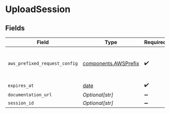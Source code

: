 # UploadSession


## Fields

| Field                                                                                                                                                                                                                   | Type                                                                                                                                                                                                                    | Required                                                                                                                                                                                                                | Description                                                                                                                                                                                                             |
| ----------------------------------------------------------------------------------------------------------------------------------------------------------------------------------------------------------------------- | ----------------------------------------------------------------------------------------------------------------------------------------------------------------------------------------------------------------------- | ----------------------------------------------------------------------------------------------------------------------------------------------------------------------------------------------------------------------- | ----------------------------------------------------------------------------------------------------------------------------------------------------------------------------------------------------------------------- |
| `aws_prefixed_request_config`                                                                                                                                                                                           | [components.AWSPrefix](../../models/components/awsprefix.md)                                                                                                                                                            | :heavy_check_mark:                                                                                                                                                                                                      | The request configuration used for uploading files. Set each file key to `<org_id>/<workspace_id>/<session_id>/${filename}`, where filename is <file_name>.<txt\|pdf> or <file_name>.<txt\|pdf>.meta.json for meta files. |
| `expires_at`                                                                                                                                                                                                            | [date](https://docs.python.org/3/library/datetime.html#date-objects)                                                                                                                                                    | :heavy_check_mark:                                                                                                                                                                                                      | The time when the session expires.                                                                                                                                                                                      |
| `documentation_url`                                                                                                                                                                                                     | *Optional[str]*                                                                                                                                                                                                         | :heavy_minus_sign:                                                                                                                                                                                                      | The URL to the documentation of the session.                                                                                                                                                                            |
| `session_id`                                                                                                                                                                                                            | *Optional[str]*                                                                                                                                                                                                         | :heavy_minus_sign:                                                                                                                                                                                                      | Unique identifier of a session.                                                                                                                                                                                         |
